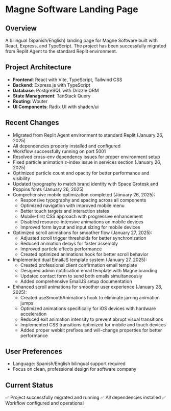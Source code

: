 # Magne Software Landing Page

## Overview
A bilingual (Spanish/English) landing page for Magne Software built with React, Express, and TypeScript. The project has been successfully migrated from Replit Agent to the standard Replit environment.

## Project Architecture
- **Frontend**: React with Vite, TypeScript, Tailwind CSS
- **Backend**: Express.js with TypeScript
- **Database**: PostgreSQL with Drizzle ORM
- **State Management**: TanStack Query
- **Routing**: Wouter
- **UI Components**: Radix UI with shadcn/ui

## Recent Changes
- Migrated from Replit Agent environment to standard Replit (January 26, 2025)
- All dependencies properly installed and configured
- Workflow successfully running on port 5001
- Resolved cross-env dependency issues for proper environment setup
- Fixed particle animation z-index issue in services section (January 26, 2025)
- Optimized particle count and opacity for better performance and visibility
- Updated typography to match brand identity with Space Grotesk and Poppins fonts (January 26, 2025)
- Comprehensive mobile optimization completed (January 26, 2025):
  - Responsive typography and spacing across all components
  - Optimized navigation with improved mobile menu
  - Better touch targets and interaction states
  - Mobile-first CSS approach with progressive enhancement
  - Disabled resource-intensive animations on mobile devices
  - Improved form layout and input sizing for mobile devices
- Optimized scroll animations for smoother flow (January 27, 2025):
  - Adjusted scroll trigger thresholds for better synchronization
  - Reduced animation delays for faster assembly
  - Improved particle effects performance
  - Created optimized animations hook for better scroll behavior
- Implemented dual EmailJS template system (January 27, 2025):
  - Created professional client confirmation email template
  - Designed admin notification email template with Magne branding
  - Updated contact form to send both emails simultaneously
  - Added comprehensive EmailJS setup documentation
- Enhanced scroll animations for smoother user experience (January 28, 2025):
  - Created useSmoothAnimations hook to eliminate jarring animation jumps
  - Optimized animations specifically for iOS devices with hardware acceleration
  - Reduced exit animation intensity to prevent abrupt visual transitions
  - Implemented CSS transitions optimized for mobile and touch devices
  - Added proper webkit prefixes and will-change properties for better performance

## User Preferences
- Language: Spanish/English bilingual support required
- Focus on clean, professional design for software company

## Current Status
✅ Project successfully migrated and running
✅ All dependencies installed
✅ Workflow configured and operational